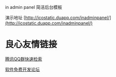 in admin panel
简洁后台模板

演示地址 [http://icostatic.duapp.com/inadminpanel/](http://icostatic.duapp.com/inadminpanel/)

 # 良心友情链接

[腾讯QQ群快速检索](http://u.720life.cn/s/8cf73f7c)

[软件免费开发论坛](http://u.720life.cn/s/bbb01dc0)